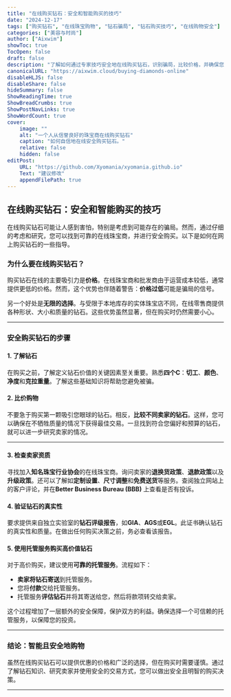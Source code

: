 ```yaml
---
title: "在线购买钻石：安全和智能购买的技巧"
date: "2024-12-17"
tags: ["购买钻石", "在线珠宝购物", "钻石骗局", "钻石购买技巧", "在线购物安全"]
categories: ["美容与时尚"]
author: ["Aixwim"]
showToc: true
TocOpen: false
draft: false
description: "了解如何通过专家技巧安全地在线购买钻石，识别骗局，比较价格，并确保您的购买安全。"
canonicalURL: "https://aixwim.cloud/buying-diamonds-online"
disableHLJS: false
disableShare: false
hideSummary: false
ShowReadingTime: true
ShowBreadCrumbs: true
ShowPostNavLinks: true
ShowWordCount: true
cover:
    image: ""
    alt: "一个人从信誉良好的珠宝商在线购买钻石"
    caption: "如何自信地在线安全购买钻石。"
    relative: false
    hidden: false
editPost:
    URL: "https://github.com/Xyomania/xyomania.github.io"
    Text: "建议修改"
    appendFilePath: true
---
```


## 在线购买钻石：安全和智能购买的技巧

在线购买钻石可能让人感到害怕，特别是考虑到可能存在的骗局。然而，通过仔细的考虑和研究，您可以找到可靠的在线珠宝商，并进行安全购买。以下是如何在网上购买钻石的一些指导。

### **为什么要在线购买钻石？**

购买钻石在线的主要吸引力是**价格**。在线珠宝商和批发商由于运营成本较低，通常提供更低的价格。然而，这个优势也伴随着警告：**价格过低**可能是骗局的信号。

另一个好处是**无限的选择**。与受限于本地库存的实体珠宝店不同，在线零售商提供各种形状、大小和质量的钻石。这些优势虽然显著，但在购买时仍然需要小心。

---

### **安全购买钻石的步骤**

#### 1. **了解钻石**
在购买之前，了解定义钻石价值的关键因素至关重要。熟悉**四个C**：**切工**、**颜色**、**净度**和**克拉重量**。了解这些基础知识将帮助您避免被骗。

#### 2. **比价购物**
不要急于购买第一颗吸引您眼球的钻石。相反，**比较不同卖家的钻石**。这样，您可以确保在不牺牲质量的情况下获得最佳交易。一旦找到符合您偏好和预算的钻石，就可以进一步研究卖家的情况。

---

#### 3. **检查卖家资质**
寻找加入**知名珠宝行业协会**的在线珠宝商。询问卖家的**退换货政策**、**退款政策**以及**升级政策**。还可以了解如**定制设置**、**尺寸调整**和**免费送货**等服务。查阅独立网站上的客户评论，并在**Better Business Bureau (BBB)** 上查看是否有投诉。

#### 4. **验证钻石的真实性**
要求提供来自独立实验室的**钻石评级报告**，如**GIA**、**AGS**或**EGL**。此证书确认钻石的真实性和质量。在做出任何购买决策之前，务必查看该报告。

#### 5. **使用托管服务购买高价值钻石**
对于高价购买，建议使用**可靠的托管服务**。流程如下：
- **卖家将钻石寄送**到托管服务。
- 您将**付款**交给托管服务。
- 托管服务**评估钻石**并将其寄送给您，然后将款项转交给卖家。

这个过程增加了一层额外的安全保障，保护双方的利益。确保选择一个可信赖的托管服务，以保障您的投资。

---

### **结论：智能且安全地购物**

虽然在线购买钻石可以提供优惠的价格和广泛的选择，但在购买时需要谨慎。通过了解钻石知识、研究卖家并使用安全的交易方式，您可以做出安全且明智的购买决策。

---
